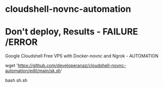 # cloudshell-novnc-automation
# Don't deploy, Results - FAILURE /ERROR 
Google Cloudshell Free VPS with Docker-novnc and Ngrok - AUTOMATION

wget 'https://github.com/developeranaz/cloudshell-novnc-automation/edit/main/sk.sh' 

bash sh.sh
